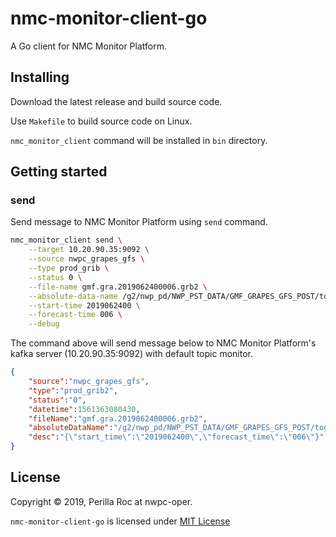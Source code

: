# nmc-monitor-client-go

A Go client for NMC Monitor Platform.

## Installing

Download the latest release and build source code.

Use `Makefile` to build source code on Linux.

`nmc_monitor_client` command will be installed in `bin` directory.

## Getting started

### send

Send message to NMC Monitor Platform using `send` command.

```bash
nmc_monitor_client send \
	--target 10.20.90.35:9092 \
	--source nwpc_grapes_gfs \
	--type prod_grib \
	--status 0 \
	--file-name gmf.gra.2019062400006.grb2 \
	--absolute-data-name /g2/nwp_pd/NWP_PST_DATA/GMF_GRAPES_GFS_POST/togrib2/output_togrib2/2019062400/gmf.gra.2019062400006.grb2 \
	--start-time 2019062400 \
	--forecast-time 006 \
	--debug
```

The command above will send message below to NMC Monitor Platform's kafka server (10.20.90.35:9092) 
with default topic monitor.

```json
{
	"source":"nwpc_grapes_gfs",
	"type":"prod_grib2",
	"status":"0",
	"datetime":1561363080430,
	"fileName":"gmf.gra.2019062400006.grb2",
	"absoluteDataName":"/g2/nwp_pd/NWP_PST_DATA/GMF_GRAPES_GFS_POST/togrib2/output_togrib2/2019062400/gmf.gra.2019062400006.grb2",
	"desc":"{\"start_time\":\"2019062400\",\"forecast_time\":\"006\"}"
}
```

## License

Copyright &copy; 2019, Perilla Roc at nwpc-oper.

`nmc-monitor-client-go` is licensed under [MIT License](LICENSE)